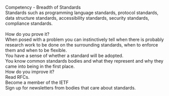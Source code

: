 Competency - Breadth of Standards<br />Standards such as programming language standards, protocol standards, data structure standards, accessibility standards, security standards, compliance standards.<br /><br />How do you prove it?<br />When posed with a problem you can instinctively tell when there is probably research work to be done on the surrounding standards, when to enforce them and when to be flexible.<br />You have a sense of whether a standard will be adopted.<br />You know common standards bodies and what they represent and why they came into being in the first place.<br />How do you improve it?<br />Read RFCs.<br />Become a member of the IETF<br />Sign up for newsletters from bodies that care about standards.<br /><br />